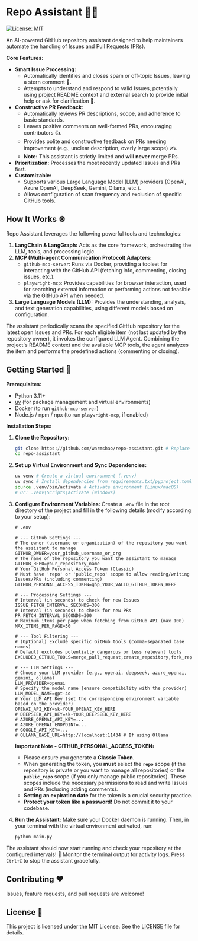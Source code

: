 # Repo Assistant 🤖✨

[![License: MIT](https://img.shields.io/badge/License-MIT-yellow.svg)](https://opensource.org/licenses/MIT)

An AI-powered GitHub repository assistant designed to help maintainers automate the handling of Issues and Pull Requests (PRs).

**Core Features:**

*   **Smart Issue Processing:**
    *   Automatically identifies and closes spam or off-topic Issues, leaving a stern comment 🚫.
    *   Attempts to understand and respond to valid Issues, potentially using project README context and external search to provide initial help or ask for clarification 🤔.
*   **Constructive PR Feedback:**
    *   Automatically reviews PR descriptions, scope, and adherence to basic standards.
    *   Leaves positive comments on well-formed PRs, encouraging contributors 👍.
    *   Provides polite and constructive feedback on PRs needing improvement (e.g., unclear description, overly large scope) ✍️.
    *   **Note:** This assistant is strictly limited and **will never** merge PRs.
*   **Prioritization:** Processes the most recently updated Issues and PRs first.
*   **Customizable:**
    *   Supports various Large Language Model (LLM) providers (OpenAI, Azure OpenAI, DeepSeek, Gemini, Ollama, etc.).
    *   Allows configuration of scan frequency and exclusion of specific GitHub tools.

## How It Works ⚙️

Repo Assistant leverages the following powerful tools and technologies:

1.  **LangChain & LangGraph:** Acts as the core framework, orchestrating the LLM, tools, and processing logic.
2.  **MCP (Multi-agent Communication Protocol) Adapters:**
    *   `github-mcp-server`: Runs via Docker, providing a toolset for interacting with the GitHub API (fetching info, commenting, closing issues, etc.).
    *   `playwright-mcp`: Provides capabilities for browser interaction, used for searching external information or performing actions not feasible via the GitHub API when needed.
3.  **Large Language Models (LLM):** Provides the understanding, analysis, and text generation capabilities, using different models based on configuration.

The assistant periodically scans the specified GitHub repository for the latest open Issues and PRs. For each eligible item (not last updated by the repository owner), it invokes the configured LLM Agent. Combining the project's README context and the available MCP tools, the agent analyzes the item and performs the predefined actions (commenting or closing).

## Getting Started 🚀

**Prerequisites:**

*   Python 3.11+
*   [uv](https://github.com/astral-sh/uv) (for package management and virtual environments)
*   Docker (to run `github-mcp-server`)
*   Node.js / npm / npx (to run `playwright-mcp`, if enabled)

**Installation Steps:**

1.  **Clone the Repository:**
    ```bash
    git clone https://github.com/warmshao/repo-assistant.git # Replace with your repository URL
    cd repo-assistant
    ```

2.  **Set up Virtual Environment and Sync Dependencies:**
    ```bash
    uv venv # Create a virtual environment (.venv)
    uv sync # Install dependencies from requirements.txt/pyproject.toml
    source .venv/bin/activate # Activate environment (Linux/macOS)
    # Or: .venv\Scripts\activate (Windows)
    ```

3.  **Configure Environment Variables:**
    Create a `.env` file in the root directory of the project and fill in the following details (modify according to your setup):

    ```dotenv
    # .env

    # --- GitHub Settings ---
    # The owner (username or organization) of the repository you want the assistant to manage
    GITHUB_OWNER=your_github_username_or_org
    # The name of the repository you want the assistant to manage
    GITHUB_REPO=your_repository_name
    # Your GitHub Personal Access Token (Classic)
    # Must have 'repo' or 'public_repo' scope to allow reading/writing Issues/PRs (including commenting)
    GITHUB_PERSONAL_ACCESS_TOKEN=ghp_YOUR_VALID_GITHUB_TOKEN_HERE

    # --- Processing Settings ---
    # Interval (in seconds) to check for new Issues
    ISSUE_FETCH_INTERVAL_SECONDS=300
    # Interval (in seconds) to check for new PRs
    PR_FETCH_INTERVAL_SECONDS=300
    # Maximum items per page when fetching from GitHub API (max 100)
    MAX_ITEMS_PER_PAGE=30

    # --- Tool Filtering ---
    # (Optional) Exclude specific GitHub tools (comma-separated base names)
    # Default excludes potentially dangerous or less relevant tools
    EXCLUDED_GITHUB_TOOLS=merge_pull_request,create_repository,fork_repository,push_files,create_branch,create_or_update_file,update_pull_request_branch

    # --- LLM Settings ---
    # Choose your LLM provider (e.g., openai, deepseek, azure_openai, gemini, ollama)
    LLM_PROVIDER=openai
    # Specify the model name (ensure compatibility with the provider)
    LLM_MODEL_NAME=gpt-4o
    # Your LLM API Key (set the corresponding environment variable based on the provider)
    OPENAI_API_KEY=sk-YOUR_OPENAI_KEY_HERE
    # DEEPSEEK_API_KEY=sk-YOUR_DEEPSEEK_KEY_HERE
    # AZURE_OPENAI_API_KEY=...
    # AZURE_OPENAI_ENDPOINT=...
    # GOOGLE_API_KEY=...
    # OLLAMA_BASE_URL=http://localhost:11434 # If using Ollama
    ```

    **Important Note - GITHUB_PERSONAL_ACCESS_TOKEN:**
    *   Please ensure you generate a **Classic Token**.
    *   When generating the token, you **must** select the **`repo`** scope (if the repository is private or you want to manage all repositories) or the **`public_repo`** scope (if you only manage public repositories). These scopes include the necessary permissions to read and write Issues and PRs (including adding comments).
    *   **Setting an expiration date** for the token is a crucial security practice.
    *   **Protect your token like a password!** Do not commit it to your codebase.

4.  **Run the Assistant:**
    Make sure your Docker daemon is running. Then, in your terminal with the virtual environment activated, run:
    ```bash
    python main.py
    ```

The assistant should now start running and check your repository at the configured intervals! 🎉 Monitor the terminal output for activity logs. Press `Ctrl+C` to stop the assistant gracefully.

## Contributing ❤️

Issues, feature requests, and pull requests are welcome!

## License 📄

This project is licensed under the MIT License. See the [LICENSE](LICENSE) file for details.